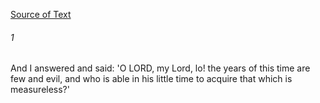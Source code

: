 [Source of Text](https://github.com/scrollmapper/bible_databases_deuterocanonical)

###### 1
And I answered and said: 'O LORD, my Lord, lo! the years of this time are few and evil, and who is able in his little time to acquire that which is measureless?'